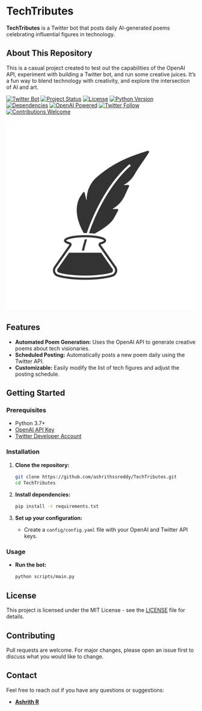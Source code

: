 # TechTributes

**TechTributes** is a Twitter bot that posts daily AI-generated poems celebrating influential figures in technology.

## About This Repository
This is a casual project created to test out the capabilities of the OpenAI API, experiment with building a Twitter bot, and run some creative juices. It’s a fun way to blend technology with creativity, and explore the intersection of AI and art.

[![Twitter Bot](https://img.shields.io/badge/Twitter%20Bot-Live-blue)](https://twitter.com/TechTributes)
[![Project Status](https://img.shields.io/badge/Project%20Status-In%20Progress-green)](https://github.com/ashrithssreddy/TechTributes)
[![License](https://img.shields.io/badge/License-MIT-blue.svg)](https://opensource.org/licenses/MIT)
[![Python Version](https://img.shields.io/badge/Python-3.7%2B-blue)](https://www.python.org/downloads/)
[![Dependencies](https://img.shields.io/badge/dependencies-up%20to%20date-brightgreen)](https://github.com/ashrithssreddy/TechTributes)
[![OpenAI Powered](https://img.shields.io/badge/OpenAI-Powered-blue)](https://openai.com/)
[![Twitter Follow](https://img.shields.io/twitter/follow/TechTributes?style=social)](https://twitter.com/TechTributes)
[![Contributions Welcome](https://img.shields.io/badge/contributions-welcome-brightgreen.svg?style=flat)](https://github.com/ashrithssreddy/TechTributes/issues)

![TechTributes Logo](img/logo.jpg)

## Features

- **Automated Poem Generation:** Uses the OpenAI API to generate creative poems about tech visionaries.
- **Scheduled Posting:** Automatically posts a new poem daily using the Twitter API.
- **Customizable:** Easily modify the list of tech figures and adjust the posting schedule.

## Getting Started

### Prerequisites

- Python 3.7+
- [OpenAI API Key](https://beta.openai.com/signup/)
- [Twitter Developer Account](https://developer.twitter.com/en/apply-for-access)

### Installation

1. **Clone the repository:**
    ```bash
    git clone https://github.com/ashrithssreddy/TechTributes.git
    cd TechTributes
    ```

2. **Install dependencies:**
    ```bash
    pip install -r requirements.txt
    ```

3. **Set up your configuration:**
   - Create a `config/config.yaml` file with your OpenAI and Twitter API keys.

### Usage

- **Run the bot:**
    ```bash
    python scripts/main.py
    ```

## License

This project is licensed under the MIT License - see the [LICENSE](LICENSE) file for details.

## Contributing

Pull requests are welcome. For major changes, please open an issue first to discuss what you would like to change.

## Contact

Feel free to reach out if you have any questions or suggestions:
- **[Ashrith R](https://www.linkedin.com/in/ashrithssreddy/)**
